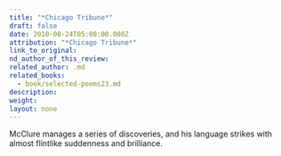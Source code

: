 ```yaml
---
title: "*Chicago Tribune*"
draft: false
date: 2010-08-24T05:00:00.000Z
attribution: "*Chicago Tribune*"
link_to_original:
nd_author_of_this_review:
related_author: .md
related_books:
  - book/selected-poems23.md
description:
weight:
layout: none
---
```

McClure manages a series of discoveries, and his language strikes with almost flintlike suddenness and brilliance.

